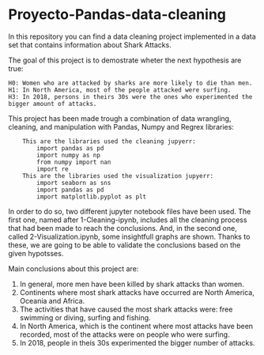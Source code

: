 # Proyecto-Pandas-data-cleaning

In this repository you can find a data cleaning project implemented in a data set that contains information about Shark Attacks.

The goal of this project is to demostrate wheter the next hypothesis are true:

    H0: Women who are attacked by sharks are more likely to die than men. 
    H1: In North America, most of the people attacked were surfing.
    H3: In 2018, persons in theirs 30s were the ones who experimented the bigger amount of attacks.

This project has been made trough a combination of data wrangling, cleaning, and manipulation with Pandas, Numpy and Regrex libraries:

        This are the libraries used the cleaning jupyerr:
            import pandas as pd
            import numpy as np
            from numpy import nan
            import re
        This are the libraries used the visualization jupyerr:
            import seaborn as sns
            import pandas as pd
            import matplotlib.pyplot as plt

In order to do so, two different jupyter notebook files have been used. The first one, named after 1-Cleaning-ipynb, includes all the cleaning process that had been made to reach the conclusions. And, in the second one, called 2-Visualization.ipynb, some insightfull graphs are shown. Thanks to these, we are going to be able to validate the conclusions based on the given hypotsses.

Main conclusions about this project are:

1. In general, more men have been killed by shark attacks than women.
2. Continents where most shark attacks have occurred are North America, Oceania and Africa.
3. The activities that have caused the most shark attacks were: free swimming or diving, surfing and fishing.
4. In North America, which is the continent where most attacks have been recorded, most of the attacks were on people who were surfing.
5. In 2018, people in theis 30s experimented the bigger number of attacks.